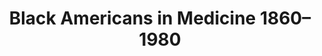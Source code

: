 ---
category: frontpage
thumbnail: assets/images/leonard-med-school.jpg
title: "Black Americans in Medicine 1860–1980"
layout: default
---